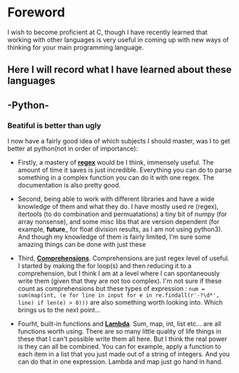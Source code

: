 # Foreword

I wish to become proficient at C, though I have recently learned that working with other languages is very useful in coming up with new ways of thinking for your main programming language.

Here I will record what I have learned about these languages
---

## -Python-

### Beatiful is better than ugly

I now have a fairly good idea of which subjects I should master, was I to get better at python(not in order of importance):

- Firstly, a mastery of **[regex][0]** would be I think, immensely useful. The amount of time it saves is just incredible.
Everything you can do to parse something in a complex function you can do it with one regex. The documentation is also pretty good.

- Second, being able to work with different libraries and have a wide knowledge of them and what they do. I have mostly used re (regex), itertools (to do combination and permuatations) a tiny bit of numpy (for array nonsense), and some misc libs that are version dependent (for example, __future___ for float division results, as I am not using python3). And though my knowledge of them is fairly limited, I'm sure some amazing things can be done with just these

- Third, **[Comprehensions][1]**. Comprehensions are just regex level of useful. I started by making the for loop(s) and then reducing it to a comprehension, but I think I am at a level where I can spontaneously write them (given that they are not too complex).
I'm not sure if these count as comprehensions but these types of expression : `num = sum(map(int, (e for line in input for e in re.findall(r'-?\d*', line) if len(e) > 0)))` are also something worth looking into. Which brings us to the next point...

- Fourht, built-in functions and **[Lambda][2]**. Sum, map, int, list etc... are all functions worth using. There are so many little quality of life things in these that I can't possible write them all here. But I think the real power is they can all be combined. You can for example, apply a function to each item in a list that you just made out of a string of integers. And you can do that in one expression. Lambda and map just go hand in hand. 

[0]:https://docs.python.org/3/tutorial/datastructures.html?highlight=comprehension#list-comprehensions
[1]:https://docs.python.org/3/library/re.html
[2]:https://docs.python.org/3/reference/expressions.html
